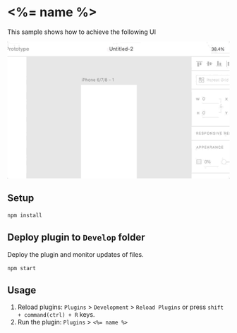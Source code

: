 # <%= name %>

This sample shows how to achieve the following UI

![example of dialog](doc/xd-dialog-example.gif)

## Setup

```bash
npm install
```

## Deploy plugin to `Develop` folder 

Deploy the plugin and monitor updates of files.

```bash
npm start
```

## Usage 

1. Reload plugins: `Plugins` > `Development` > `Reload Plugins` or press `shift + command(ctrl) + R` keys.
2. Run the plugin: `Plugins` > `<%= name %>`
